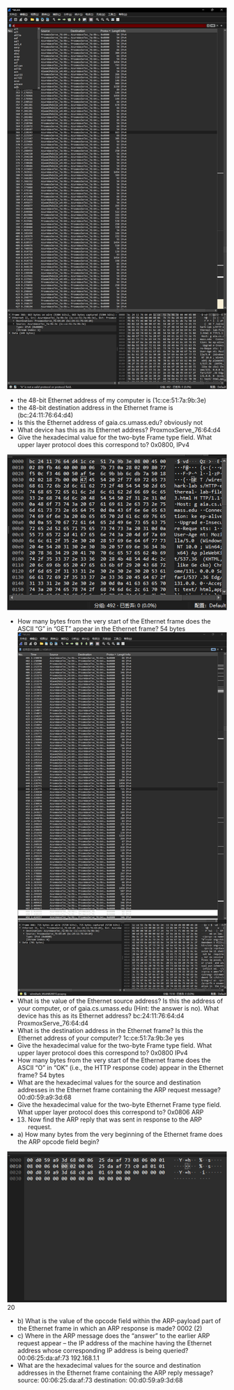 ![alt text](image.png)
- the 48-bit Ethernet address of my computer is (1c:ce:51:7a:9b:3e)
- the 48-bit destination address in the Ethernet frame is (bc:24:11:76:64:d4)
- Is this the Ethernet address of gaia.cs.umass.edu?  obviously not
- What device has this as its Ethernet address? ProxmoxServe_76:64:d4 
- Give the hexadecimal value for the two-byte Frame type field. What upper layer protocol does this correspond to? 0x0800, IPv4

![alt text](image-1.png)
- How many bytes from the very start of the Ethernet frame does the ASCII “G” in “GET” appear in the Ethernet frame? 54 bytes
![alt text](image-2.png)
- What is the value of the Ethernet source address? Is this the address of your computer, or of gaia.cs.umass.edu (Hint: the answer is no). What device has this as its Ethernet address? bc:24:11:76:64:d4 ProxmoxServe_76:64:d4 
- What is the destination address in the Ethernet frame? Is this the Ethernet address of your computer? 1c:ce:51:7a:9b:3e yes
- Give the hexadecimal value for the two-byte Frame type field. What upper layer protocol does this correspond to? 0x0800 IPv4
- How many bytes from the very start of the Ethernet frame does the ASCII “O” in “OK” (i.e., the HTTP response code) appear in the Ethernet frame? 54 bytes
- What are the hexadecimal values for the source and destination addresses in the Ethernet frame containing the ARP request message? 00:d0:59:a9:3d:68
- Give the hexadecimal value for the two-byte Ethernet Frame type field. What upper layer protocol does this correspond to? 0x0806 ARP
- 13. Now find the ARP reply that was sent in response to the ARP request. 
- a) How many bytes from the very beginning of the Ethernet frame does the ARP opcode field begin? 

![alt text](image-3.png)
20
- b) What is the value of the opcode field within the ARP-payload part of the Ethernet frame in which an ARP response is made?
0002 (2)
- c) Where in the ARP message does the “answer” to the earlier ARP request appear – the IP address of the machine having the Ethernet address whose corresponding IP address is being queried?
00:06:25:da:af:73 192.168.1.1
- What are the hexadecimal values for the source and destination addresses in the Ethernet frame containing the ARP reply message? source: 00:06:25:da:af:73 destination: 00:d0:59:a9:3d:68